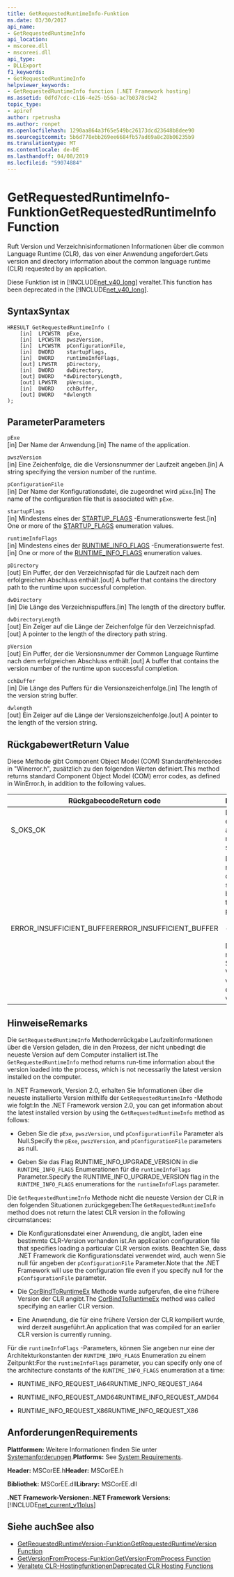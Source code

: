 ```yaml
---
title: GetRequestedRuntimeInfo-Funktion
ms.date: 03/30/2017
api_name:
- GetRequestedRuntimeInfo
api_location:
- mscoree.dll
- mscoreei.dll
api_type:
- DLLExport
f1_keywords:
- GetRequestedRuntimeInfo
helpviewer_keywords:
- GetRequestedRuntimeInfo function [.NET Framework hosting]
ms.assetid: 0dfd7cdc-c116-4e25-b56a-ac7b0378c942
topic_type:
- apiref
author: rpetrusha
ms.author: ronpet
ms.openlocfilehash: 1290aa864a3f65e549bc26173dcd23648b8dee90
ms.sourcegitcommit: 5b6d778ebb269ee6684fb57ad69a8c28b06235b9
ms.translationtype: MT
ms.contentlocale: de-DE
ms.lasthandoff: 04/08/2019
ms.locfileid: "59074884"
---
```

# <a name="getrequestedruntimeinfo-function"></a><span data-ttu-id="61ee1-102">GetRequestedRuntimeInfo-Funktion</span><span class="sxs-lookup"><span data-stu-id="61ee1-102">GetRequestedRuntimeInfo Function</span></span>
<span data-ttu-id="61ee1-103">Ruft Version und Verzeichnisinformationen Informationen über die common Language Runtime (CLR), das von einer Anwendung angefordert.</span><span class="sxs-lookup"><span data-stu-id="61ee1-103">Gets version and directory information about the common language runtime (CLR) requested by an application.</span></span>  
  
 <span data-ttu-id="61ee1-104">Diese Funktion ist in [!INCLUDE[net_v40_long](../../../../includes/net-v40-long-md.md)] veraltet.</span><span class="sxs-lookup"><span data-stu-id="61ee1-104">This function has been deprecated in the [!INCLUDE[net_v40_long](../../../../includes/net-v40-long-md.md)].</span></span>  
  
## <a name="syntax"></a><span data-ttu-id="61ee1-105">Syntax</span><span class="sxs-lookup"><span data-stu-id="61ee1-105">Syntax</span></span>  
  
```  
HRESULT GetRequestedRuntimeInfo (  
    [in]  LPCWSTR  pExe,   
    [in]  LPCWSTR  pwszVersion,   
    [in]  LPCWSTR  pConfigurationFile,   
    [in]  DWORD    startupFlags,   
    [in]  DWORD    runtimeInfoFlags,   
    [out] LPWSTR   pDirectory,   
    [in]  DWORD    dwDirectory,   
    [out] DWORD   *dwDirectoryLength,   
    [out] LPWSTR   pVersion,   
    [in]  DWORD    cchBuffer,   
    [out] DWORD   *dwlength  
);  
```  
  
## <a name="parameters"></a><span data-ttu-id="61ee1-106">Parameter</span><span class="sxs-lookup"><span data-stu-id="61ee1-106">Parameters</span></span>  
 `pExe`  
 <span data-ttu-id="61ee1-107">[in] Der Name der Anwendung.</span><span class="sxs-lookup"><span data-stu-id="61ee1-107">[in] The name of the application.</span></span>  
  
 `pwszVersion`  
 <span data-ttu-id="61ee1-108">[in] Eine Zeichenfolge, die die Versionsnummer der Laufzeit angeben.</span><span class="sxs-lookup"><span data-stu-id="61ee1-108">[in] A string specifying the version number of the runtime.</span></span>  
  
 `pConfigurationFile`  
 <span data-ttu-id="61ee1-109">[in] Der Name der Konfigurationsdatei, die zugeordnet wird `pExe`.</span><span class="sxs-lookup"><span data-stu-id="61ee1-109">[in] The name of the configuration file that is associated with `pExe`.</span></span>  
  
 `startupFlags`  
 <span data-ttu-id="61ee1-110">[in] Mindestens eines der [STARTUP_FLAGS](../../../../docs/framework/unmanaged-api/hosting/startup-flags-enumeration.md) -Enumerationswerte fest.</span><span class="sxs-lookup"><span data-stu-id="61ee1-110">[in] One or more of the [STARTUP_FLAGS](../../../../docs/framework/unmanaged-api/hosting/startup-flags-enumeration.md) enumeration values.</span></span>  
  
 `runtimeInfoFlags`  
 <span data-ttu-id="61ee1-111">[in] Mindestens eines der [RUNTIME_INFO_FLAGS](../../../../docs/framework/unmanaged-api/hosting/runtime-info-flags-enumeration.md) -Enumerationswerte fest.</span><span class="sxs-lookup"><span data-stu-id="61ee1-111">[in] One or more of the [RUNTIME_INFO_FLAGS](../../../../docs/framework/unmanaged-api/hosting/runtime-info-flags-enumeration.md) enumeration values.</span></span>  
  
 `pDirectory`  
 <span data-ttu-id="61ee1-112">[out] Ein Puffer, der den Verzeichnispfad für die Laufzeit nach dem erfolgreichen Abschluss enthält.</span><span class="sxs-lookup"><span data-stu-id="61ee1-112">[out] A buffer that contains the directory path to the runtime upon successful completion.</span></span>  
  
 `dwDirectory`  
 <span data-ttu-id="61ee1-113">[in] Die Länge des Verzeichnispuffers.</span><span class="sxs-lookup"><span data-stu-id="61ee1-113">[in] The length of the directory buffer.</span></span>  
  
 `dwDirectoryLength`  
 <span data-ttu-id="61ee1-114">[out] Ein Zeiger auf die Länge der Zeichenfolge für den Verzeichnispfad.</span><span class="sxs-lookup"><span data-stu-id="61ee1-114">[out] A pointer to the length of the directory path string.</span></span>  
  
 `pVersion`  
 <span data-ttu-id="61ee1-115">[out] Ein Puffer, der die Versionsnummer der Common Language Runtime nach dem erfolgreichen Abschluss enthält.</span><span class="sxs-lookup"><span data-stu-id="61ee1-115">[out] A buffer that contains the version number of the runtime upon successful completion.</span></span>  
  
 `cchBuffer`  
 <span data-ttu-id="61ee1-116">[in] Die Länge des Puffers für die Versionszeichenfolge.</span><span class="sxs-lookup"><span data-stu-id="61ee1-116">[in] The length of the version string buffer.</span></span>  
  
 `dwlength`  
 <span data-ttu-id="61ee1-117">[out] Ein Zeiger auf die Länge der Versionszeichenfolge.</span><span class="sxs-lookup"><span data-stu-id="61ee1-117">[out] A pointer to the length of the version string.</span></span>  
  
## <a name="return-value"></a><span data-ttu-id="61ee1-118">Rückgabewert</span><span class="sxs-lookup"><span data-stu-id="61ee1-118">Return Value</span></span>  
 <span data-ttu-id="61ee1-119">Diese Methode gibt Component Object Model (COM) Standardfehlercodes in "Winerror.h", zusätzlich zu den folgenden Werten definiert.</span><span class="sxs-lookup"><span data-stu-id="61ee1-119">This method returns standard Component Object Model (COM) error codes, as defined in WinError.h, in addition to the following values.</span></span>  
  
|<span data-ttu-id="61ee1-120">Rückgabecode</span><span class="sxs-lookup"><span data-stu-id="61ee1-120">Return code</span></span>|<span data-ttu-id="61ee1-121">Beschreibung</span><span class="sxs-lookup"><span data-stu-id="61ee1-121">Description</span></span>|  
|-----------------|-----------------|  
|<span data-ttu-id="61ee1-122">S_OK</span><span class="sxs-lookup"><span data-stu-id="61ee1-122">S_OK</span></span>|<span data-ttu-id="61ee1-123">Die Methode wurde erfolgreich abgeschlossen.</span><span class="sxs-lookup"><span data-stu-id="61ee1-123">The method completed successfully.</span></span>|  
|<span data-ttu-id="61ee1-124">ERROR_INSUFFICIENT_BUFFER</span><span class="sxs-lookup"><span data-stu-id="61ee1-124">ERROR_INSUFFICIENT_BUFFER</span></span>|<span data-ttu-id="61ee1-125">Der Directory-Puffer ist nicht groß genug ist, um den Verzeichnispfad zu speichern.</span><span class="sxs-lookup"><span data-stu-id="61ee1-125">The directory buffer is not large enough to store the directory path.</span></span><br /><br /> <span data-ttu-id="61ee1-126">- oder -</span><span class="sxs-lookup"><span data-stu-id="61ee1-126">- or -</span></span><br /><br /> <span data-ttu-id="61ee1-127">Die Version-Puffer ist nicht groß genug zum Speichern der Versionszeichenfolge.</span><span class="sxs-lookup"><span data-stu-id="61ee1-127">The version buffer is not large enough to store the version string.</span></span>|  
  
## <a name="remarks"></a><span data-ttu-id="61ee1-128">Hinweise</span><span class="sxs-lookup"><span data-stu-id="61ee1-128">Remarks</span></span>  
 <span data-ttu-id="61ee1-129">Die `GetRequestedRuntimeInfo` Methodenrückgabe Laufzeitinformationen über die Version geladen, die in den Prozess, der nicht unbedingt die neueste Version auf dem Computer installiert ist.</span><span class="sxs-lookup"><span data-stu-id="61ee1-129">The `GetRequestedRuntimeInfo` method returns run-time information about the version loaded into the process, which is not necessarily the latest version installed on the computer.</span></span>  
  
 <span data-ttu-id="61ee1-130">In .NET Framework, Version 2.0, erhalten Sie Informationen über die neueste installierte Version mithilfe der `GetRequestedRuntimeInfo` -Methode wie folgt:</span><span class="sxs-lookup"><span data-stu-id="61ee1-130">In the .NET Framework version 2.0, you can get information about the latest installed version by using the `GetRequestedRuntimeInfo` method as follows:</span></span>  
  
-   <span data-ttu-id="61ee1-131">Geben Sie die `pExe`, `pwszVersion`, und `pConfigurationFile` Parameter als Null.</span><span class="sxs-lookup"><span data-stu-id="61ee1-131">Specify the `pExe`, `pwszVersion`, and `pConfigurationFile` parameters as null.</span></span>  
  
-   <span data-ttu-id="61ee1-132">Geben Sie das Flag RUNTIME_INFO_UPGRADE_VERSION in die `RUNTIME_INFO_FLAGS` Enumerationen für die `runtimeInfoFlags` Parameter.</span><span class="sxs-lookup"><span data-stu-id="61ee1-132">Specify the RUNTIME_INFO_UPGRADE_VERSION flag in the `RUNTIME_INFO_FLAGS` enumerations for the `runtimeInfoFlags` parameter.</span></span>  
  
 <span data-ttu-id="61ee1-133">Die `GetRequestedRuntimeInfo` Methode nicht die neueste Version der CLR in den folgenden Situationen zurückgegeben:</span><span class="sxs-lookup"><span data-stu-id="61ee1-133">The `GetRequestedRuntimeInfo` method does not return the latest CLR version in the following circumstances:</span></span>  
  
-   <span data-ttu-id="61ee1-134">Die Konfigurationsdatei einer Anwendung, die angibt, laden eine bestimmte CLR-Version vorhanden ist.</span><span class="sxs-lookup"><span data-stu-id="61ee1-134">An application configuration file that specifies loading a particular CLR version exists.</span></span> <span data-ttu-id="61ee1-135">Beachten Sie, dass .NET Framework die Konfigurationsdatei verwendet wird, auch wenn Sie null für angeben der `pConfigurationFile` Parameter.</span><span class="sxs-lookup"><span data-stu-id="61ee1-135">Note that the .NET Framework will use the configuration file even if you specify null for the `pConfigurationFile` parameter.</span></span>  
  
-   <span data-ttu-id="61ee1-136">Die [CorBindToRuntimeEx](../../../../docs/framework/unmanaged-api/hosting/corbindtoruntimeex-function.md) Methode wurde aufgerufen, die eine frühere Version der CLR angibt.</span><span class="sxs-lookup"><span data-stu-id="61ee1-136">The [CorBindToRuntimeEx](../../../../docs/framework/unmanaged-api/hosting/corbindtoruntimeex-function.md) method was called specifying an earlier CLR version.</span></span>  
  
-   <span data-ttu-id="61ee1-137">Eine Anwendung, die für eine frühere Version der CLR kompiliert wurde, wird derzeit ausgeführt.</span><span class="sxs-lookup"><span data-stu-id="61ee1-137">An application that was compiled for an earlier CLR version is currently running.</span></span>  
  
 <span data-ttu-id="61ee1-138">Für die `runtimeInfoFlags` -Parameters, können Sie angeben nur eine der Architekturkonstanten der `RUNTIME_INFO_FLAGS` Enumeration zu einem Zeitpunkt:</span><span class="sxs-lookup"><span data-stu-id="61ee1-138">For the `runtimeInfoFlags` parameter, you can specify only one of the architecture constants of the `RUNTIME_INFO_FLAGS` enumeration at a time:</span></span>  
  
-   <span data-ttu-id="61ee1-139">RUNTIME_INFO_REQUEST_IA64</span><span class="sxs-lookup"><span data-stu-id="61ee1-139">RUNTIME_INFO_REQUEST_IA64</span></span>  
  
-   <span data-ttu-id="61ee1-140">RUNTIME_INFO_REQUEST_AMD64</span><span class="sxs-lookup"><span data-stu-id="61ee1-140">RUNTIME_INFO_REQUEST_AMD64</span></span>  
  
-   <span data-ttu-id="61ee1-141">RUNTIME_INFO_REQUEST_X86</span><span class="sxs-lookup"><span data-stu-id="61ee1-141">RUNTIME_INFO_REQUEST_X86</span></span>  
  
## <a name="requirements"></a><span data-ttu-id="61ee1-142">Anforderungen</span><span class="sxs-lookup"><span data-stu-id="61ee1-142">Requirements</span></span>  
 <span data-ttu-id="61ee1-143">**Plattformen:** Weitere Informationen finden Sie unter [Systemanforderungen](../../../../docs/framework/get-started/system-requirements.md).</span><span class="sxs-lookup"><span data-stu-id="61ee1-143">**Platforms:** See [System Requirements](../../../../docs/framework/get-started/system-requirements.md).</span></span>  
  
 <span data-ttu-id="61ee1-144">**Header:** MSCorEE.h</span><span class="sxs-lookup"><span data-stu-id="61ee1-144">**Header:** MSCorEE.h</span></span>  
  
 <span data-ttu-id="61ee1-145">**Bibliothek:** MSCorEE.dll</span><span class="sxs-lookup"><span data-stu-id="61ee1-145">**Library:** MSCorEE.dll</span></span>  
  
 **<span data-ttu-id="61ee1-146">.NET Framework-Versionen:</span><span class="sxs-lookup"><span data-stu-id="61ee1-146">.NET Framework Versions:</span></span>** [!INCLUDE[net_current_v11plus](../../../../includes/net-current-v11plus-md.md)]  
  
## <a name="see-also"></a><span data-ttu-id="61ee1-147">Siehe auch</span><span class="sxs-lookup"><span data-stu-id="61ee1-147">See also</span></span>

- [<span data-ttu-id="61ee1-148">GetRequestedRuntimeVersion-Funktion</span><span class="sxs-lookup"><span data-stu-id="61ee1-148">GetRequestedRuntimeVersion Function</span></span>](../../../../docs/framework/unmanaged-api/hosting/getrequestedruntimeversion-function.md)
- [<span data-ttu-id="61ee1-149">GetVersionFromProcess-Funktion</span><span class="sxs-lookup"><span data-stu-id="61ee1-149">GetVersionFromProcess Function</span></span>](../../../../docs/framework/unmanaged-api/hosting/getversionfromprocess-function.md)
- [<span data-ttu-id="61ee1-150">Veraltete CLR-Hostingfunktionen</span><span class="sxs-lookup"><span data-stu-id="61ee1-150">Deprecated CLR Hosting Functions</span></span>](../../../../docs/framework/unmanaged-api/hosting/deprecated-clr-hosting-functions.md)
